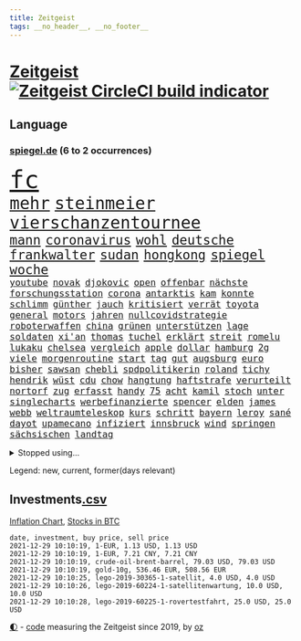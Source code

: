 ```yaml
---
title: Zeitgeist
tags: __no_header__, __no_footer__
---
```


# [Zeitgeist](https://oliz.io/zeitgeist/) [![Zeitgeist CircleCI build indicator](https://circleci.com/gh/ooz/zeitgeist.svg?style=shield)](https://circleci.com/gh/ooz/zeitgeist)

## Language

<h3><a href="https://www.spiegel.de" target="_blank">spiegel.de</a> (6 to 2 occurrences)</h3>
<p style="font-family:monospace">
<span style="font-size:32pt"><a href="news_links.html#fc" class="current">fc</a></span>
<br>
<span style="font-size:22pt"><a href="news_links.html#mehr" class="current">mehr</a></span>
<span style="font-size:22pt"><a href="news_links.html#steinmeier" class="current">steinmeier</a></span>
<span style="font-size:22pt"><a href="news_links.html#vierschanzentournee" class="current">vierschanzentournee</a></span>
<br>
<span style="font-size:17pt"><a href="news_links.html#mann" class="current">mann</a></span>
<span style="font-size:17pt"><a href="news_links.html#coronavirus" class="current">coronavirus</a></span>
<span style="font-size:17pt"><a href="news_links.html#wohl" class="current">wohl</a></span>
<span style="font-size:17pt"><a href="news_links.html#deutsche" class="current">deutsche</a></span>
<span style="font-size:17pt"><a href="news_links.html#frankwalter" class="current">frankwalter</a></span>
<span style="font-size:17pt"><a href="news_links.html#sudan" class="current">sudan</a></span>
<span style="font-size:17pt"><a href="news_links.html#hongkong" class="current">hongkong</a></span>
<span style="font-size:17pt"><a href="news_links.html#spiegel" class="current">spiegel</a></span>
<span style="font-size:17pt"><a href="news_links.html#woche" class="current">woche</a></span>
<br>
<span style="font-size:12pt"><a href="news_links.html#youtube" class="current">youtube</a></span>
<span style="font-size:12pt"><a href="news_links.html#novak" class="current">novak</a></span>
<span style="font-size:12pt"><a href="news_links.html#djokovic" class="current">djokovic</a></span>
<span style="font-size:12pt"><a href="news_links.html#open" class="current">open</a></span>
<span style="font-size:12pt"><a href="news_links.html#offenbar" class="current">offenbar</a></span>
<span style="font-size:12pt"><a href="news_links.html#nächste" class="current">nächste</a></span>
<span style="font-size:12pt"><a href="news_links.html#forschungsstation" class="new">forschungsstation</a></span>
<span style="font-size:12pt"><a href="news_links.html#corona" class="current">corona</a></span>
<span style="font-size:12pt"><a href="news_links.html#antarktis" class="current">antarktis</a></span>
<span style="font-size:12pt"><a href="news_links.html#kam" class="current">kam</a></span>
<span style="font-size:12pt"><a href="news_links.html#konnte" class="current">konnte</a></span>
<span style="font-size:12pt"><a href="news_links.html#schlimm" class="current">schlimm</a></span>
<span style="font-size:12pt"><a href="news_links.html#günther" class="current">günther</a></span>
<span style="font-size:12pt"><a href="news_links.html#jauch" class="current">jauch</a></span>
<span style="font-size:12pt"><a href="news_links.html#kritisiert" class="current">kritisiert</a></span>
<span style="font-size:12pt"><a href="news_links.html#verrät" class="current">verrät</a></span>
<span style="font-size:12pt"><a href="news_links.html#toyota" class="current">toyota</a></span>
<span style="font-size:12pt"><a href="news_links.html#general" class="current">general</a></span>
<span style="font-size:12pt"><a href="news_links.html#motors" class="current">motors</a></span>
<span style="font-size:12pt"><a href="news_links.html#jahren" class="current">jahren</a></span>
<span style="font-size:12pt"><a href="news_links.html#nullcovidstrategie" class="current">nullcovidstrategie</a></span>
<span style="font-size:12pt"><a href="news_links.html#roboterwaffen" class="new">roboterwaffen</a></span>
<span style="font-size:12pt"><a href="news_links.html#china" class="current">china</a></span>
<span style="font-size:12pt"><a href="news_links.html#grünen" class="current">grünen</a></span>
<span style="font-size:12pt"><a href="news_links.html#unterstützen" class="current">unterstützen</a></span>
<span style="font-size:12pt"><a href="news_links.html#lage" class="current">lage</a></span>
<span style="font-size:12pt"><a href="news_links.html#soldaten" class="current">soldaten</a></span>
<span style="font-size:12pt"><a href="news_links.html#xi'an" class="current">xi'an</a></span>
<span style="font-size:12pt"><a href="news_links.html#thomas" class="current">thomas</a></span>
<span style="font-size:12pt"><a href="news_links.html#tuchel" class="current">tuchel</a></span>
<span style="font-size:12pt"><a href="news_links.html#erklärt" class="current">erklärt</a></span>
<span style="font-size:12pt"><a href="news_links.html#streit" class="current">streit</a></span>
<span style="font-size:12pt"><a href="news_links.html#romelu" class="current">romelu</a></span>
<span style="font-size:12pt"><a href="news_links.html#lukaku" class="current">lukaku</a></span>
<span style="font-size:12pt"><a href="news_links.html#chelsea" class="current">chelsea</a></span>
<span style="font-size:12pt"><a href="news_links.html#vergleich" class="current">vergleich</a></span>
<span style="font-size:12pt"><a href="news_links.html#apple" class="current">apple</a></span>
<span style="font-size:12pt"><a href="news_links.html#dollar" class="current">dollar</a></span>
<span style="font-size:12pt"><a href="news_links.html#hamburg" class="current">hamburg</a></span>
<span style="font-size:12pt"><a href="news_links.html#2g" class="current">2g</a></span>
<span style="font-size:12pt"><a href="news_links.html#viele" class="current">viele</a></span>
<span style="font-size:12pt"><a href="news_links.html#morgenroutine" class="new">morgenroutine</a></span>
<span style="font-size:12pt"><a href="news_links.html#start" class="current">start</a></span>
<span style="font-size:12pt"><a href="news_links.html#tag" class="current">tag</a></span>
<span style="font-size:12pt"><a href="news_links.html#gut" class="current">gut</a></span>
<span style="font-size:12pt"><a href="news_links.html#augsburg" class="current">augsburg</a></span>
<span style="font-size:12pt"><a href="news_links.html#euro" class="current">euro</a></span>
<span style="font-size:12pt"><a href="news_links.html#bisher" class="current">bisher</a></span>
<span style="font-size:12pt"><a href="news_links.html#sawsan" class="new">sawsan</a></span>
<span style="font-size:12pt"><a href="news_links.html#chebli" class="new">chebli</a></span>
<span style="font-size:12pt"><a href="news_links.html#spdpolitikerin" class="current">spdpolitikerin</a></span>
<span style="font-size:12pt"><a href="news_links.html#roland" class="current">roland</a></span>
<span style="font-size:12pt"><a href="news_links.html#tichy" class="new">tichy</a></span>
<span style="font-size:12pt"><a href="news_links.html#hendrik" class="current">hendrik</a></span>
<span style="font-size:12pt"><a href="news_links.html#wüst" class="current">wüst</a></span>
<span style="font-size:12pt"><a href="news_links.html#cdu" class="current">cdu</a></span>
<span style="font-size:12pt"><a href="news_links.html#chow" class="new">chow</a></span>
<span style="font-size:12pt"><a href="news_links.html#hangtung" class="new">hangtung</a></span>
<span style="font-size:12pt"><a href="news_links.html#haftstrafe" class="current">haftstrafe</a></span>
<span style="font-size:12pt"><a href="news_links.html#verurteilt" class="current">verurteilt</a></span>
<span style="font-size:12pt"><a href="news_links.html#nortorf" class="new">nortorf</a></span>
<span style="font-size:12pt"><a href="news_links.html#zug" class="current">zug</a></span>
<span style="font-size:12pt"><a href="news_links.html#erfasst" class="current">erfasst</a></span>
<span style="font-size:12pt"><a href="news_links.html#handy" class="current">handy</a></span>
<span style="font-size:12pt"><a href="news_links.html#75" class="current">75</a></span>
<span style="font-size:12pt"><a href="news_links.html#acht" class="current">acht</a></span>
<span style="font-size:12pt"><a href="news_links.html#kamil" class="new">kamil</a></span>
<span style="font-size:12pt"><a href="news_links.html#stoch" class="new">stoch</a></span>
<span style="font-size:12pt"><a href="news_links.html#unter" class="current">unter</a></span>
<span style="font-size:12pt"><a href="news_links.html#singlecharts" class="current">singlecharts</a></span>
<span style="font-size:12pt"><a href="news_links.html#werbefinanzierte" class="new">werbefinanzierte</a></span>
<span style="font-size:12pt"><a href="news_links.html#spencer" class="current">spencer</a></span>
<span style="font-size:12pt"><a href="news_links.html#elden" class="new">elden</a></span>
<span style="font-size:12pt"><a href="news_links.html#james" class="current">james</a></span>
<span style="font-size:12pt"><a href="news_links.html#webb" class="current">webb</a></span>
<span style="font-size:12pt"><a href="news_links.html#weltraumteleskop" class="current">weltraumteleskop</a></span>
<span style="font-size:12pt"><a href="news_links.html#kurs" class="current">kurs</a></span>
<span style="font-size:12pt"><a href="news_links.html#schritt" class="current">schritt</a></span>
<span style="font-size:12pt"><a href="news_links.html#bayern" class="current">bayern</a></span>
<span style="font-size:12pt"><a href="news_links.html#leroy" class="current">leroy</a></span>
<span style="font-size:12pt"><a href="news_links.html#sané" class="current">sané</a></span>
<span style="font-size:12pt"><a href="news_links.html#dayot" class="new">dayot</a></span>
<span style="font-size:12pt"><a href="news_links.html#upamecano" class="new">upamecano</a></span>
<span style="font-size:12pt"><a href="news_links.html#infiziert" class="current">infiziert</a></span>
<span style="font-size:12pt"><a href="news_links.html#innsbruck" class="new">innsbruck</a></span>
<span style="font-size:12pt"><a href="news_links.html#wind" class="current">wind</a></span>
<span style="font-size:12pt"><a href="news_links.html#springen" class="current">springen</a></span>
<span style="font-size:12pt"><a href="news_links.html#sächsischen" class="current">sächsischen</a></span>
<span style="font-size:12pt"><a href="news_links.html#landtag" class="current">landtag</a></span>
</p>
<details>
<summary>Stopped using...</summary>
<p class="former" style="font-size:12pt">
euphorie(440) nachfolge(440) unentschieden(440) ignoriert(439) angeklagt(438) bars(438) erneuter(438) wartet(438) co₂(437) erinnerungen(437) hinterlassen(437) horst(437) positionen(437) zurzeit(437) 39(436) behandlung(436) bewerber(436) coronalockdown(436) festnahme(436) froh(436) gearbeitet(436) gerufen(436) geschickt(436) hansi(436) juventus(436) microsoft(436) rad(436) schwarzen(436) turin(436) usaußenminister(436) zentrale(436) 5(435) ankündigung(435) astrazeneca(435) beantragen(435) erntet(435) klimaneutral(435) nachwuchs(435) richten(435) bekannten(434) fenster(434) fußballquiz(434) gefährden(434) geschaffen(434) internationaler(434) kandidatin(434) peru(434) razzia(434) regionen(434) ärmere(434) anderthalb(433) autohersteller(433) bedrohung(433) beeinflussen(433) beschwerde(433) bewegung(433) eingeschränkt(433) gelegenheit(433) heiko(433) hinweisen(433) lady(433) nazis(433) schrieb(433) versorgt(433) weltkrieg(433) einreisen(432) führende(432) gedacht(432) halben(432) haseloff(432) lager(432) locker(432) neuem(432) usbürger(432) amsterdam(431) anspruch(431) eindruck(431) einstieg(431) fortschritt(431) fuß(431) gegenseitig(431) institut(431) leere(431) melanie(431) negativ(431) offensive(431) statement(431) versehentlich(431) drehen(430) eskalation(430) krankenhäusern(430) schröder(430) schwedische(430) unbekannten(430) zahlung(430) überzeugen(430) anerkennung(429) durchsetzen(429) eindämmen(429) figuren(429) geklärt(429) gesteht(429) hollywood(429) irak(429) kleines(429) märz(429) noten(429) partner(429) publikum(429) schwierigkeiten(429) siegte(429) tourismus(429) welchem(429) anzeigen(428) arbeiter(428) brücke(428) digitalen(428) eintracht(428) gleichberechtigung(428) jüngeren(428) notruf(428) rat(428) rechts(428) ringt(428) sibirien(428) unten(428) verpassen(428) weltweite(428) bildung(427) black(427) fanexperten(427) hauses(427) karriereberaterin(427) kompliziert(427) kostet(427) marcel(427) namens(427) nürnberg(427) politisch(427) spekulationen(427) tippen(427) trainiert(427) unerwartet(427) verschiebt(427) wehrte(427) überschattet(427) anwälte(426) ermittlern(426) usschauspielerin(426) 52(425) mode(425) mutige(425) paderborn(425) schottland(425) verbrechen(425) 32(424) ecken(424) endspiel(424) engagement(424) sensation(424) anlass(423) europäer(423) förderung(423) bekämpft(422) haftstrafen(422) halb(422) moskaus(422) neustart(422) verschwiegen(422) ausgerufen(421) eigentümer(421) genauso(421) kultur(421) menschenleben(421) modell(421) optimistisch(421) option(421) regierungspartei(421) rollen(421) tauchen(421) anja(420) aufgetreten(420) belege(420) drohe(420) mitnehmen(420) vorstellen(420) überprüfen(420) einheitliche(419) frachter(419) goldenen(419) kilometern(419) nordirland(419) skepsis(419) spotify(419) weckt(419) begriff(418) datenanalyse(418) sportlich(418) befeuern(416) küstenwache(416) lernt(416) reichsten(416) bushido(415) eklat(415) fan(414) laufenden(414) ministerium(414) zurückgegangen(414) erderwärmung(413) finanzierung(413) prognosen(413) vorgelegt(413) nationalteam(412) dir(411) matthew(411) monats(411) vorgänger(411) wünsche(411) defensive(410) klarer(410) stiegen(410) träume(410) zuschauern(410) amerikas(409) behalten(409) coronazeiten(409) konsum(409) le(409) pushbacks(409) hohem(408) museum(408) wirtschaftswachstum(408) rasen(407) wendet(407) wiener(407) auseinandersetzung(406) flagge(406) gastronomie(406) jubeln(406) nasa(406) aufgetaucht(405) rechtsstreit(405) falscher(404) platzverweis(404) landung(403) psychisch(403) sichert(403) drin(402) hilfen(402) schaut(402) beauftragt(401) erstickt(401) intelligenz(401) intensivstation(401) künstliche(401) suchten(401) ball(400) verheerend(400) sinkende(399) doping(398) thüringer(398) verfassungsgericht(398) weitermachen(398) grünenchefin(397) schützt(397) neymar(396) ungeklärt(395) gewannen(394) riesiges(394) rodrigo(394) jones(393) mittelpunkt(393) schätzen(393) türen(391) sammelte(390) ursprünglich(390) wiedergewählt(388) strategisch(387) verhinderte(387) beobachtung(386) johannes(386) verpasste(386) normalerweise(385) vorgenommen(385) entspannt(384) kontert(383) teuren(383) björn(382) härtere(382) bbc(381) erreger(380) weidel(380) aktive(378) bestechung(375) coronafolgen(375) nationalsozialismus(375) antony(373) blinken(373) versammelt(373) kehren(371) rache(371) versicherer(370) höcke(369) heimsieg(367) 13jährige(366) aggressiv(366) trugen(365) darmstadt(364) abgabe(363) ärmelkanal(362) aufheben(358) biontech/pfizer(357) eingetroffen(354) sachen(353) katzen(349) ereignet(341) kreuzung(327) 95(323) tübinger(322) geheimen(319) flächendeckend(315) trinken(313) afrikanische(310) estland(310) stromnetz(310) vormarsch(309) unwahrscheinlich(307) walterborjans(306) bundesweiten(304) lahmgelegt(304) potenziell(302) behindern(301) belästigt(301) california(301) bewerben(299) stören(297) 53jähriger(294) indigenen(292) direkten(290) beunruhigt(288) j(288) kryptowährungen(288) westberlin(287) schätzungen(286) finanziellen(284) worüber(283) inzidenzen(278) konzerte(278) krimi(278) rum(278) kriege(277) wildnis(276) strecken(267) bewirbt(265) nationaler(265) bargeld(261) geschützte(261) nordwesten(261) realistisch(260) lacht(259) bildzeitung(258) zypern(258) prozessauftakt(252) enthalten(249) scharfen(245) berechtigt(243) kühl(239) erwachsen(233) zufriedener(233) erschüttern(232) financial(232) motorrad(232) label(226) neudelhi(222) jubel(220) spritzen(219) hingelegt(217) machtoptionen(217) raumfahrt(215) 2045(213) nationaltrainer(213) 25jährige(211) strafverfolgung(211) einsätze(204) genossen(203) hardliner(201) ausgezahlt(200) ticket(199) vorgang(199) wessen(199) einwanderer(194) notlandung(192) gekentert(191) menschenmenge(191) lago(190) maggiore(190) kw(189) berchtesgaden(188) 01(186) allgegenwärtig(186) umfang(186) fünfjähriger(184) kinderimpfung(184) fotografen(183) unschuldig(183) befragung(179) träumt(178) 86(177) aggressiver(177) jamaika(177) 23jähriger(175) erhöhte(175) mangelnden(174) tragweite(174) britischem(173) stehe(173) beihilfe(172) versichert(172) brannte(171) hebel(171) sichere(171) zeugnis(171) anpassen(170) merkwürdigen(169) misshandlung(169) ansprechen(168) forscherteam(168) ramos(167) teufel(166) entstehung(164) genauer(164) schließung(164) verliebt(164) visa(164) warteten(163) altenberger(162) atomgespräche(162) britney(162) millionenentschädigung(162) spears(162) irre(161) fratzscher(160) geldwäsche(160) 9(159) akademie(159) auslaufen(159) süddeutschland(159) verbunden(159) verteidigungsministeriums(159) wissenschaften(159) 160(158) coronafall(158) dick(158) düster(158) hindukusch(157) heiraten(156) nächster(156) stufen(156) ansteckung(155) heim(155) tätig(155) abgesehen(154) mächtigen(154) batterien(153) karlsruher(153) fashion(151) sperrung(151) sprunghaft(151) roter(150) schrecklich(150) vermeintlicher(150) wunderkind(150) überdosis(149) 25jähriger(147) kürzen(147) strikten(147) häufigsten(146) unterzogen(146) landsleute(145) verdrängt(145) evakuierung(144) beatles(143) las(143) metall(143) vegas(143) abschiebungen(142) leistete(142) lieferengpässen(142) oberbayern(142) polnischen(142) planet(141) nbastar(140) schutzmaßnahmen(140) observatorium(139) anstatt(138) theorien(138) impfzahlen(137) nothilfe(137) raser(137) hochwasser(136) hochwasserkatastrophe(136) komfort(136) 210(135) drastischer(135) dfbfrauen(133) kinderärzte(132) maurer(132) zerstörten(132) fluten(131) kulisse(131) schwerelosigkeit(131) ernannt(129) halbleiter(129) kohl(129) coronagipfel(128) afghanen(127) freedom(127) lautete(127) norwegischen(126) verbannt(126) coronaleugnern(125) 240(124) schwach(124) verheiratet(124) abzugeben(123) eindeutigen(123) preisanstieg(123) boxer(122) legalisieren(122) marathon(122) rückkehrer(122) köpfen(121) nbaprofi(121) leidenschaft(120) sprint(120) öffentlicher(120) erkunden(119) fußgänger(119) ali(118) gotteslästerung(117) notlage(117) entschädigt(116) nazivergleichen(116) 1961(115) binden(115) gouverneurs(115) rundfunks(115) düsseldorfer(114) münzen(114) haushaltshilfe(113) überschreiten(113) aufkommen(112) epidemische(112) ertranken(112) früherem(112) note(112) vermietet(112) vergisst(111) fußballbundes(110) taugen(110) angestellt(109) gedränge(109) morawiecki(109) coronatoten(108) göringeckardt(108) hauptgrund(108) magdalena(108) mesut(108) wissing(108) özil(108) adidas(107) hochdruck(107) spielmacher(107) tankstellen(107) zurückziehen(107) grünenfraktionschefin(106) haushalt(106) hessens(106) iaea(106) partien(106) tierwelt(106) devise(105) fanexpertinnen(105) applaus(104) exmann(104) staatsangehörigkeit(104) tabellenführung(104) alias(103) astronaut(103) neuesten(103) saisonauftakt(103) zorn(103) überraschende(103) regelungen(102) topf(101) flüchtlingsdrama(100) kommunisten(100) prangert(100) verletzungspause(100) kooperieren(99) späte(99) töteten(99) verteidigte(99) illegaler(98) involviert(98) plänen(98) toxische(98) volkspartei(98) gerichtsentscheidung(97) südlichen(97) verstärkung(97) abgerechnet(96) bestätigte(96) fifa(96) gadgets(96) architekten(95) jerome(95) powell(95) aufgegriffen(94) katrin(94) migrationspolitik(94) längsten(93) umbruch(93) euaußengrenze(92) lahmt(92) staatsanwältin(92) gewandt(91) gewerkschaften(91) wittert(91) charly(90) eingekauft(90) härtester(90) pazifik(90) vertuschung(90) angels(89) gutgehen(89) hells(89) talk(89) urteilt(89) angehören(88) denise(88) missouri(88) mobility(88) wmqualifikation(88) 22jährige(87) erheblicher(87) kinderarzt(87) krankschreibung(87) lichter(87) pharmakonzern(87) breuer(86) defekte(86) dringen(86) erneuerbarer(86) geschmolzen(86) handhabe(86) heavymetalband(86) pannenserie(86) türkisches(86) abnehmen(85) einzuschätzen(85) fachzeitschriften(85) opioidkrise(85) arktis(84) benachbarten(84) bündnisses(84) immobilie(84) kurssturz(84) abschwächung(83) gedrückt(83) hofften(83) tvduell(83) verhörthriller(83) versöhnlich(83) vulkaninsel(83) biontechgründer(82) eumitteln(82) hübner(82) miete(82) nackte(82) sennheiser(82) umkrempeln(82) elektrisiert(81) lübecker(81) rosenheim(81) werten(81) coronaphase(80) ernsthafte(80) freiem(80) pflichtspielniederlagen(80) teamchef(80) tweets(80) 3100(79) alberto(79) coronabilanz(79) costa(79) erwecken(79) finanzkrise(79) gabriela(79) tvdebatte(79) aids(78) bombenanschlag(78) championsleaguespiel(78) kaperte(78) pfad(78) cyberangriffe(77) eingefangen(77) erklärungen(77) lauschte(77) augenhöhe(76) goldmedaillengewinnerin(76) ham(76) sound(75) hamm(74) ole(74) sorgerecht(74) vorträge(74) wiederzubeleben(74) betreten(73) bruchlandung(73) heizung(73) vogel(73) populistisch(72) trieben(72) ubooten(72) drucker(71) lea(71) menschlicher(71) zukommen(71) anhören(70) bewahrte(70) flaschenhalsrezession(70) gaskrise(70) hanna(70) hast(70) knüpfen(70) samstagabend(70) abhängen(69) aufgebracht(69) flüchtlingscamps(69) kohlrichter(69) maike(69) tatverdächtigem(69) engagieren(68) floss(68) johannesburg(68) lol(68) meistern(68) stagnieren(68) 1975(67) ausbauen(67) beider(67) elch(67) heimatländer(67) trickst(67) tristesse(67) zäune(67) energiekosten(66) sam(66) schüller(66) tiefer(66) verstand(66) amtskollegen(65) begrüßen(65) genügen(65) scheinheiligkeit(65) ach(64) bahnmitarbeiter(64) berufsschule(64) biene(64) bundesliganiederlage(64) gazprom(64) heinrich(64) kritisierten(64) schlepper(64) aue(63) blättert(63) erzgebirge(63) panama(63) schlafende(63) bestellen(62) ig(62) kombination(62) sekte(62) tshirts(62) twitteraccount(62) coronakontrollen(61) gaspreise(61) großprojekt(61) illegalem(61) cduvorsitzenden(60) charge(60) entwickler(60) fassade(60) geblitzt(60) vorschlagen(60) eidinger(59) eingefroren(59) erwartung(59) kinderklinik(59) klubführung(59) kurbelt(59) lockerung(59) unsicherheiten(59) bewältigte(58) co2preis(58) gleichermaßen(58) gratuliert(58) klimafreundlicher(58) spiegelrecherchen(58) övp(58) kai(57) kroatische(57) national(57) schleuser(57) witze(57) fördergelder(56) korruptionsvorwürfe(56) magie(56) matthäus(56) meeresgrund(56) späteren(56) warnstreiks(56) arsch(55) bedrängt(55) losgehen(55) notfallzulassung(55) papers(55) schallenberg(55) stattgefunden(55) todesfolge(55) warburg(55) 3ddruck(54) frischen(54) hüten(54) kissen(54) rennens(54) strafverfahren(54) 2700(53) einsturz(53) gebilligt(53) totgeprügelt(53) umsetzung(53) verdichef(53) verunglückte(53) österreichischer(53) 1970(52) freundlich(52) hausdurchsuchungen(52) oberst(52) sommerhaus(52) unvollendet(52) 74(51) adele(51) ansturm(51) attentate(51) entwicklungsländern(51) künstlerinnen(51) pelze(51) regierungsarbeit(51) intensivpatienten(50) jungstar(50) polnischer(50) spürbar(50) wirksam(50) dzienus(49) großbanken(49) komplizierter(49) regierungskrise(49) sachsenanhalts(49) sarahlee(49) sprecherin(49) timon(49) geschnappt(48) hinweisgeber(48) kompass(48) kompromissbereit(48) nochgesundheitsminister(48) verschlechtern(48) asylsuchenden(47) baseballschläger(47) blamiert(47) christlichen(47) parteivorstand(47) perspektive(47) stellantis(47) hartmut(46) sonderweg(46) verdreifacht(46) absprachen(45) chefposten(45) hiv(45) legalisierung(45) verglichen(45) beschlagnahmte(44) oberlandesgericht(44) europarat(43) geheimnisse(43) hochseewindparks(43) luftwaffe(43) pannenstart(43) privates(43) abschlussbericht(42) aufeinandertreffen(42) betrüger(42) czaja(42) gruselig(42) impfstoffhersteller(42) kurz'(42) legendäre(42) marion(42) rosenthal(42) wichtigster(42) wohnten(42) ehrgeizige(41) gründeten(41) kavala(41) mitschuld(41) mutterkonzern(41) 14000(40) kräftigen(40) ops(40) tötungsdelikts(40) wonach(40) zoos(40) ämtern(40) abschiedstour(39) enes(39) feind(39) heime(39) kanter(39) kriegen(39) osman(39) photo(39) seibert(39) siena(39) klimaexperten(38) landesärztekammer(38) nachkriegszeit(38) ratgeber(38) schwört(38) ausstoß(37) chefredakteur(37) coronamedikaments(37) generalstaatsanwalt(37) linnemann(37) molnupiravir(37) palace(37) zweifache(37) bestehende(36) chip(36) eignet(36) fegte(36) symbole(36) eitan(35) hager(35) inhaftiert(35) landeswährung(35) medienrummel(35) methode(35) plazenta(35) rheinderby(35) seilbahnabsturz(35) seilbahnunglück(35) geldflut(34) sandhausen(34) sexismus(34) trophäen(34) generationen(33) landeschef(33) merck(33) bemerkenswerten(32) geduldig(32) lifte(32) zoran(32) atomwaffenfähige(31) ausgeben(31) befördert(31) fischerboot(31) glühende(31) karibik(31) eröffnete(30) frisst(30) gefoltert(30) gegenzug(30) impfskeptikerin(30) importpreise(30) kürzer(30) lettland(30) pflegerin(30) statuen(30) ubahn(30) bundeskriminalamt(29) getrennte(29) house(29) vorstellt(29) wille(29) auffrischungsimpfungen(28) kaiserslautern(28) putzen(28) regional(28) schieflage(28) sexualisierte(28) unbegründet(28) videoassistenten(28) wirklichkeit(28) abgesagte(27) amerikanischer(27) ausblieb(27) benfica(27) coronaboosterimpfung(27) belogen(26) ehrlich(26) ketten(26) schusswaffen(26) staatsstreich(26) teslaaktien(26) total(26) weckruf(26) zwölfjährige(26) befreite(25) gaga(25) gegentore(25) gesundheitssystem(25) großflächig(25) gucci(25) interaktive(25) pufpaff(25) rettungseinsatz(25) weiterspielen(25) dream(24) geringer(24) havre(24) längeren(24) symbolfigur(24) vermeidbar(24) alfons(23) geht’s(23) hörmann(23) kaputtgegangen(23) sportbund(23) überfälle(23) 3gpflicht(22) aggression(22) dosb(22) erfüllung(22) perus(22) pickuptrucks(22) spdchefin(22) archiviert(21) baldkanzler(21) calais(21) stroh(21) tatortvote(21) terence(21) coronahotspot(20) ischgl(20) sohnes(20) algaddafi(19) alislam(19) billig(19) coronagesetz(19) machthabers(19) saif(19) abtrünnigen(18) andersson(18) bahnbrechende(18) handschrift(18) kalt(18) 00(17) 12jährige(17) 43jährige(17) ausschlag(17) ausschluss(17) luftverkehr(17) versicherung(17) wettrennen(17) energiekonzern(16) harsch(16) reduzierung(16) schwindel(16) ständiger(16) wellenbrecher(16) einstimmig(15) erbil(15) vierteljahrhundert(15) weltraumschrott(15) wissenschaftlern(15) annamaria(14) coronarunde(14) entsteht(14) epsteins(14) ferchichi(14) fliegende(14) kantersieg(14) schande(14) tauschen(14) ussanktionen(14) menschlich(13) versteht(13) wta(13) zukommt(13) apotheker(12) attraktiver(12) beliebten(12) interessengruppen(12) luftfilter(12) ozean(12) sank(12) auseinandersetzungen(11) auslandsreise(11) kontakten(11) polizeigewerkschaft(11) präsent(11) recycling(11) swift(11) tonfall(11) wtachef(11)
</p>
</details>
<p>Legend: <span class="new">new</span>, <span class="current">current</span>, <span class="former">former(days relevant)</span></p>

## Investments[.csv](investments.csv)

[Inflation Chart](https://inflationchart.com),
[Stocks in BTC](https://stonksinbtc.xyz/)

```
date, investment, buy price, sell price
2021-12-29 10:10:19, 1-EUR, 1.13 USD, 1.13 USD
2021-12-29 10:10:19, 1-EUR, 7.21 CNY, 7.21 CNY
2021-12-29 10:10:19, crude-oil-brent-barrel, 79.03 USD, 79.03 USD
2021-12-29 10:10:19, gold-10g, 536.46 EUR, 508.56 EUR
2021-12-29 10:10:25, lego-2019-30365-1-satellit, 4.0 USD, 4.0 USD
2021-12-29 10:10:26, lego-2019-60224-1-satellitenwartung, 10.0 USD, 10.0 USD
2021-12-29 10:10:28, lego-2019-60225-1-rovertestfahrt, 25.0 USD, 25.0 USD
```

<footer>
<a href="javascript:toggleTheme()" class="nav">🌓</a>
- <a href="https://github.com/ooz/zeitgeist">code</a> measuring the Zeitgeist since 2019, by <a href="https://oliz.io">oz</a>
</footer>
